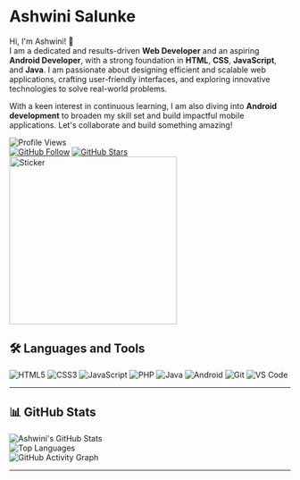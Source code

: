 #  Ashwini Salunke

Hi, I'm Ashwini! 👋  
I am a dedicated and results-driven **Web Developer** and an aspiring **Android Developer**, with a strong foundation in **HTML**, **CSS**, **JavaScript**, and **Java**. I am passionate about designing efficient and scalable web applications, crafting user-friendly interfaces, and exploring innovative technologies to solve real-world problems.  

With a keen interest in continuous learning, I am also diving into **Android development** to broaden my skill set and build impactful mobile applications. Let's collaborate and build something amazing!  

![Profile Views](https://komarev.com/ghpvc/?username=AshwiniScripter&color=blue&style=flat-square)  
[![GitHub Follow](https://img.shields.io/github/followers/AshwiniScripter?label=Follow&style=social)](https://github.com/AshwiniScripter)
[![GitHub Stars](https://img.shields.io/github/stars/AshwiniScripter?label=Stars&style=social)](https://github.com/AshwiniScripter)
<img src="https://img.freepik.com/premium-vector/professional-call-center-woman-headphones-front-desk_1334819-26575.jpg" alt="Sticker" width="300" />

## 🛠️ Languages and Tools
![HTML5](https://img.shields.io/badge/-HTML5-E34F26?style=flat-square&logo=html5&logoColor=white)
![CSS3](https://img.shields.io/badge/-CSS3-1572B6?style=flat-square&logo=css3)
![JavaScript](https://img.shields.io/badge/-JavaScript-F7DF1E?style=flat-square&logo=javascript&logoColor=black)
![PHP](https://img.shields.io/badge/-PHP-777BB4?style=flat-square&logo=php&logoColor=white)
![Java](https://img.shields.io/badge/-Java-007396?style=flat-square&logo=java&logoColor=white)
![Android](https://img.shields.io/badge/-Android-3DDC84?style=flat-square&logo=android&logoColor=white)
![Git](https://img.shields.io/badge/-Git-F05032?style=flat-square&logo=git&logoColor=white)
![VS Code](https://img.shields.io/badge/-VS%20Code-007ACC?style=flat-square&logo=visual-studio-code&logoColor=white)

---

## 📊 GitHub Stats
![Ashwini's GitHub Stats](https://github-readme-stats.vercel.app/api?username=AshwiniScripter&show_icons=true&theme=radical)  
![Top Languages](https://github-readme-stats.vercel.app/api/top-langs/?username=AshwiniScripter&layout=compact&theme=radical)  
![GitHub Activity Graph](https://github-readme-activity-graph.vercel.app/graph?username=AshwiniScripter&theme=react-dark)

---

